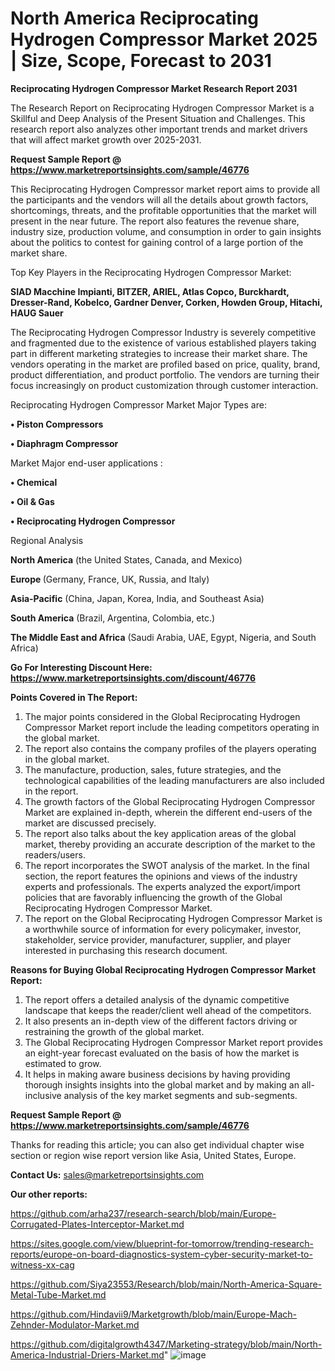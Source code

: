 # North America Reciprocating Hydrogen Compressor Market 2025 | Size, Scope, Forecast to 2031

<strong>Reciprocating Hydrogen Compressor Market Research Report 2031</strong>

The Research Report on Reciprocating Hydrogen Compressor Market is a Skillful and Deep Analysis of the Present Situation and Challenges. This research report also analyzes other important trends and market drivers that will affect market growth over 2025-2031.

<strong>Request Sample Report @ <a href=https://www.marketreportsinsights.com/sample/46776>https://www.marketreportsinsights.com/sample/46776</a></strong>

This Reciprocating Hydrogen Compressor market report aims to provide all the participants and the vendors will all the details about growth factors, shortcomings, threats, and the profitable opportunities that the market will present in the near future. The report also features the revenue share, industry size, production volume, and consumption in order to gain insights about the politics to contest for gaining control of a large portion of the market share.

Top Key Players in the Reciprocating Hydrogen Compressor Market:

<strong>SIAD Macchine Impianti, BITZER, ARIEL, Atlas Copco, Burckhardt, Dresser-Rand, Kobelco, Gardner Denver, Corken, Howden Group, Hitachi, HAUG Sauer</strong>

The Reciprocating Hydrogen Compressor Industry is severely competitive and fragmented due to the existence of various established players taking part in different marketing strategies to increase their market share. The vendors operating in the market are profiled based on price, quality, brand, product differentiation, and product portfolio. The vendors are turning their focus increasingly on product customization through customer interaction.

Reciprocating Hydrogen Compressor Market Major Types are:

<strong>•  Piston Compressors

•  Diaphragm Compressor</strong>

Market Major end-user applications :

<strong>•  Chemical

•  Oil & Gas

•  Reciprocating Hydrogen Compressor</strong>

Regional Analysis

</u><strong><b>North America</b></strong> (the United States, Canada, and Mexico)

<strong><b>Europe </b></strong>(Germany, France, UK, Russia, and Italy)

<strong><b>Asia-Pacific</b></strong> (China, Japan, Korea, India, and Southeast Asia)

<strong><b>South America</b></strong> (Brazil, Argentina, Colombia, etc.)

<strong><b>The Middle East and Africa</b></strong> (Saudi Arabia, UAE, Egypt, Nigeria, and South Africa)

<strong>Go For Interesting Discount Here: <a href=https://www.marketreportsinsights.com/discount/46776>https://www.marketreportsinsights.com/discount/46776</a></strong>

<strong>Points Covered in The Report:</strong>
<ol>
  <li>The major points considered in the Global Reciprocating Hydrogen Compressor Market report include the leading competitors operating in the global market.</li>
  <li>The report also contains the company profiles of the players operating in the global market.</li>
  <li>The manufacture, production, sales, future strategies, and the technological capabilities of the leading manufacturers are also included in the report.</li>
  <li>The growth factors of the Global Reciprocating Hydrogen Compressor Market are explained in-depth, wherein the different end-users of the market are discussed precisely.</li>
  <li>The report also talks about the key application areas of the global market, thereby providing an accurate description of the market to the readers/users.</li>
  <li>The report incorporates the SWOT analysis of the market. In the final section, the report features the opinions and views of the industry experts and professionals. The experts analyzed the export/import policies that are favorably influencing the growth of the Global Reciprocating Hydrogen Compressor Market.</li>
  <li>The report on the Global Reciprocating Hydrogen Compressor Market is a worthwhile source of information for every policymaker, investor, stakeholder, service provider, manufacturer, supplier, and player interested in purchasing this research document.</li>
</ol>
<strong>Reasons for Buying Global Reciprocating Hydrogen Compressor Market Report:</strong>

<ol>
  <li>The report offers a detailed analysis of the dynamic competitive landscape that keeps the reader/client well ahead of the competitors.</li>
  <li>It also presents an in-depth view of the different factors driving or restraining the growth of the global market.</li>
  <li>The Global Reciprocating Hydrogen Compressor Market report provides an eight-year forecast evaluated on the basis of how the market is estimated to grow.</li>
  <li>It helps in making aware business decisions by having providing thorough insights insights into the global market and by making an all-inclusive analysis of the key market segments and sub-segments.</li>
</ol>
<strong>Request Sample Report @ <a href=https://www.marketreportsinsights.com/sample/46776>https://www.marketreportsinsights.com/sample/46776</a></strong>


Thanks for reading this article; you can also get individual chapter wise section or region wise report version like Asia, United States, Europe.

<strong>Contact Us:</strong>
sales@marketreportsinsights.com

<strong>Our other reports:</strong>

<a href=https://github.com/arha237/research-search/blob/main/Europe-Corrugated-Plates-Interceptor-Market.md>https://github.com/arha237/research-search/blob/main/Europe-Corrugated-Plates-Interceptor-Market.md</a>

<a href=https://sites.google.com/view/blueprint-for-tomorrow/trending-research-reports/europe-on-board-diagnostics-system-cyber-security-market-to-witness-xx-cag>https://sites.google.com/view/blueprint-for-tomorrow/trending-research-reports/europe-on-board-diagnostics-system-cyber-security-market-to-witness-xx-cag</a>

<a href=https://github.com/Siya23553/Research/blob/main/North-America-Square-Metal-Tube-Market.md>https://github.com/Siya23553/Research/blob/main/North-America-Square-Metal-Tube-Market.md</a>

<a href=https://github.com/Hindavii9/Marketgrowth/blob/main/Europe-Mach-Zehnder-Modulator-Market.md>https://github.com/Hindavii9/Marketgrowth/blob/main/Europe-Mach-Zehnder-Modulator-Market.md</a>

<a href=https://github.com/digitalgrowth4347/Marketing-strategy/blob/main/North-America-Industrial-Driers-Market.md>https://github.com/digitalgrowth4347/Marketing-strategy/blob/main/North-America-Industrial-Driers-Market.md</a>"
![image](https://github.com/user-attachments/assets/84609192-e70f-4e42-8c88-d972e1b00471)
